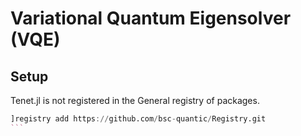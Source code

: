 # Variational Quantum Eigensolver (VQE)

## Setup

Tenet.jl is not registered in the General registry of packages.

````julia
]registry add https://github.com/bsc-quantic/Registry.git
```
